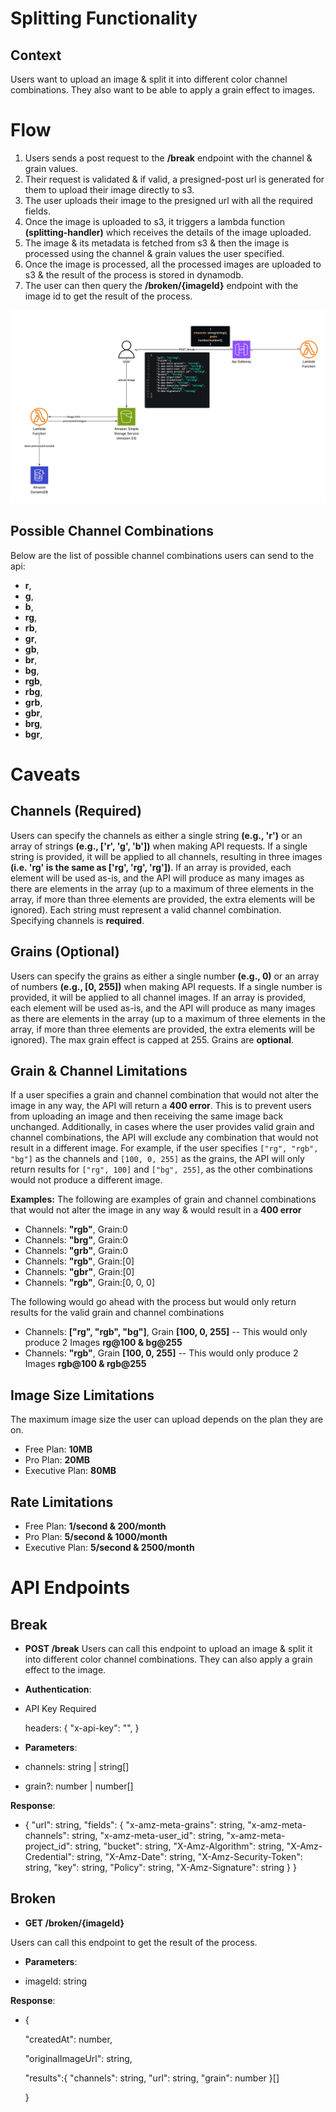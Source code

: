 # Splitting Functionality

## Context

Users want to upload an image & split it into different color channel combinations. They also want to be able to apply a grain effect to images.

# Flow

1. Users sends a post request to the **/break** endpoint with the channel & grain values.
2. Their request is validated & if valid, a presigned-post url is generated for them to upload their image directly to s3.
3. The user uploads their image to the presigned url with all the required fields.
4. Once the image is uploaded to s3, it triggers a lambda function **(splitting-handler)** which receives the details of the image uploaded.
5. The image & its metadata is fetched from s3 & then the image is processed using the channel & grain values the user specified.
6. Once the image is processed, all the processed images are uploaded to s3 & the result of the process is stored in dynamodb.
7. The user can then query the **/broken/{imageId}** endpoint with the image id to get the result of the process.

![alt text](../images/image_upload_flow.png)

## Possible Channel Combinations

Below are the list of possible channel combinations users can send to the api:

- **r**,
- **g**,
- **b**,
- **rg**,
- **rb**,
- **gr**,
- **gb**,
- **br**,
- **bg**,
- **rgb**,
- **rbg**,
- **grb**,
- **gbr**,
- **brg**,
- **bgr**,

# Caveats

## Channels (Required)

Users can specify the channels as either a single string **(e.g., 'r')** or an array of strings **(e.g., ['r', 'g', 'b'])** when making API requests. If a single string is provided, it will be applied to all channels, resulting in three images **(i.e. 'rg' is the same as ['rg', 'rg', 'rg'])**. If an array is provided, each element will be used as-is, and the API will produce as many images as there are elements in the array (up to a maximum of three elements in the array, if more than three elements are provided, the extra elements will be ignored). Each string must represent a valid channel combination. Specifying channels is **required**.

## Grains (Optional)

Users can specify the grains as either a single number **(e.g., 0)** or an array of numbers **(e.g., [0, 255])** when making API requests. If a single number is provided, it will be applied to all channel images. If an array is provided, each element will be used as-is, and the API will produce as many images as there are elements in the array (up to a maximum of three elements in the array, if more than three elements are provided, the extra elements will be ignored). The max grain effect is capped at 255. Grains are **optional**.

## Grain & Channel Limitations

If a user specifies a grain and channel combination that would not alter the image in any way, the API will return a **400 error**. This is to prevent users from uploading an image and then receiving the same image back unchanged. Additionally, in cases where the user provides valid grain and channel combinations, the API will exclude any combination that would not result in a different image. For example, if the user specifies `["rg", "rgb", "bg"]` as the channels and `[100, 0, 255]` as the grains, the API will only return results for `["rg", 100]` and `["bg", 255]`, as the other combinations would not produce a different image.

**Examples:**
The following are examples of grain and channel combinations that would not alter the image in any way & would result in a **400 error**

- Channels: **"rgb"**, Grain:0
- Channels: **"brg"**, Grain:0
- Channels: **"grb"**, Grain:0
- Channels: **"rgb"**, Grain:[0]
- Channels: **"gbr"**, Grain:[0]
- Channels: **"rgb"**, Grain:[0, 0, 0]

The following would go ahead with the process but would only return results for the valid grain and channel combinations

- Channels: **["rg", "rgb", "bg"]**, Grain **[100, 0, 255]** -- This would only produce 2 Images **rg@100 & bg@255**
- Channels: **"rgb"**, Grain **[100, 0, 255]** -- This would only produce 2 Images **rgb@100 & rgb@255**

## Image Size Limitations

The maximum image size the user can upload depends on the plan they are on.

- Free Plan: **10MB**
- Pro Plan: **20MB**
- Executive Plan: **80MB**

## Rate Limitations

- Free Plan: **1/second & 200/month**
- Pro Plan: **5/second & 1000/month**
- Executive Plan: **5/second & 2500/month**

# API Endpoints

## Break

- **POST /break**
  Users can call this endpoint to upload an image & split it into different color channel combinations. They can also apply a grain effect to the image.

- **Authentication**:

- API Key Required

  headers: {
  "x-api-key": "<api-key>",
  }

- **Parameters**:

- channels: string | string[]
- grain?: number | number[]

**Response**:

- {
  "url": string,
  "fields": {
  "x-amz-meta-grains": string,
  "x-amz-meta-channels": string,
  "x-amz-meta-user_id": string,
  "x-amz-meta-project_id": string,
  "bucket": string,
  "X-Amz-Algorithm": string,
  "X-Amz-Credential": string,
  "X-Amz-Date": string,
  "X-Amz-Security-Token": string,
  "key": string,
  "Policy": string,
  "X-Amz-Signature": string
  }
  }

## Broken

- **GET /broken/{imageId}**

Users can call this endpoint to get the result of the process.

- **Parameters**:

- imageId: string

**Response**:

- {

  "createdAt": number,

  "originalImageUrl": string,

  "results":{
  "channels": string,
  "url": string,
  "grain": number
  }[]

  }
